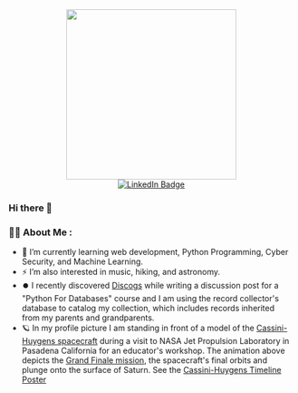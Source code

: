 <div id="header" align="center">
  <img src="https://media.giphy.com/media/QHV8soFvrWCSk/giphy.gif" width="300"/>
</div>

<div id="badges" align="center">
  <a href="https://www.linkedin.com/in/sciwalker">
    <img src="https://img.shields.io/badge/LinkedIn-blue?style=for-the-badge&logo=linkedin&logoColor=white" alt="LinkedIn Badge"/>
  </a>
  
</div>
<div id="views" align="center">
  <img src="https://komarev.com/ghpvc/?username=sciwalk&style=flat-square&color=blue" alt=""/>
</div>


### Hi there 👋

<!--
**sciwalk/sciwalk** is a ✨ _special_ ✨ repository because its `README.md` (this file) appears on your GitHub profile.

Here are some ideas to get you started:

### :man_technologist: About Me :
- 🔭 I’m currently working on ...
- 🌱 I’m currently learning web development, Python Programming, Cyber Security, and Machine Learning
- 👯 I’m looking to collaborate on ...
- 🤔 I’m looking for help with ...
- 💬 Ask me about ...
- 📫 How to reach me: ...
- 😄 Pronouns: ...
- ⚡ Fun fact: ...

-->
### :man_technologist: About Me :
- 🌱 I’m currently learning web development, Python Programming, Cyber Security, and Machine Learning.
- :zap: I’m also interested in music, hiking, and astronomy.
- ⏺️  I recently discovered [Discogs](https://www.discogs.com) while writing a discussion post for a "Python For Databases" course and I am using the record collector's database to catalog my collection, which includes records inherited from my parents and grandparents.
- 🪐  In my profile picture I am standing in front of a model of the [Cassini-Huygens spacecraft](https://www.jpl.nasa.gov/missions/cassini-huygens) during a visit to NASA Jet Propulsion Laboratory in Pasadena California for an educator's workshop. The animation above depicts the [Grand Finale mission](https://solarsystem.nasa.gov/missions/cassini/mission/grand-finale/overview/), the spacecraft's final orbits and plunge onto the surface of Saturn. See the [Cassini-Huygens Timeline Poster](https://solarsystem.nasa.gov/resources/15646/cassinis-timeline-poster/)
